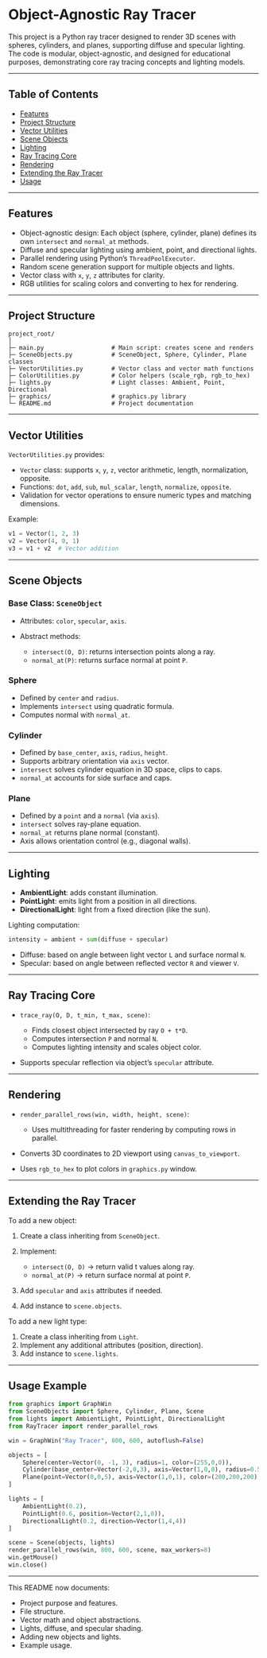 # Object-Agnostic Ray Tracer

This project is a Python ray tracer designed to render 3D scenes with spheres, cylinders, and planes, supporting diffuse and specular lighting. The code is modular, object-agnostic, and designed for educational purposes, demonstrating core ray tracing concepts and lighting models.

---

## Table of Contents

* [Features](#features)
* [Project Structure](#project-structure)
* [Vector Utilities](#vector-utilities)
* [Scene Objects](#scene-objects)
* [Lighting](#lighting)
* [Ray Tracing Core](#ray-tracing-core)
* [Rendering](#rendering)
* [Extending the Ray Tracer](#extending-the-ray-tracer)
* [Usage](#usage)

---

## Features

* Object-agnostic design: Each object (sphere, cylinder, plane) defines its own `intersect` and `normal_at` methods.
* Diffuse and specular lighting using ambient, point, and directional lights.
* Parallel rendering using Python’s `ThreadPoolExecutor`.
* Random scene generation support for multiple objects and lights.
* Vector class with `x`, `y`, `z` attributes for clarity.
* RGB utilities for scaling colors and converting to hex for rendering.

---

## Project Structure

```
project_root/
│
├─ main.py                   # Main script: creates scene and renders
├─ SceneObjects.py           # SceneObject, Sphere, Cylinder, Plane classes
├─ VectorUtilities.py        # Vector class and vector math functions
├─ ColorUtilities.py         # Color helpers (scale_rgb, rgb_to_hex)
├─ lights.py                 # Light classes: Ambient, Point, Directional
├─ graphics/                 # graphics.py library
└─ README.md                 # Project documentation
```

---

## Vector Utilities

`VectorUtilities.py` provides:

* `Vector` class: supports `x`, `y`, `z`, vector arithmetic, length, normalization, opposite.
* Functions: `dot`, `add`, `sub`, `mul_scalar`, `length`, `normalize`, `opposite`.
* Validation for vector operations to ensure numeric types and matching dimensions.

Example:

```python
v1 = Vector(1, 2, 3)
v2 = Vector(4, 0, 1)
v3 = v1 + v2  # Vector addition
```

---

## Scene Objects

### Base Class: `SceneObject`

* Attributes: `color`, `specular`, `axis`.
* Abstract methods:

  * `intersect(O, D)`: returns intersection points along a ray.
  * `normal_at(P)`: returns surface normal at point `P`.

### Sphere

* Defined by `center` and `radius`.
* Implements `intersect` using quadratic formula.
* Computes normal with `normal_at`.

### Cylinder

* Defined by `base_center`, `axis`, `radius`, `height`.
* Supports arbitrary orientation via `axis` vector.
* `intersect` solves cylinder equation in 3D space, clips to caps.
* `normal_at` accounts for side surface and caps.

### Plane

* Defined by a `point` and a `normal` (via `axis`).
* `intersect` solves ray-plane equation.
* `normal_at` returns plane normal (constant).
* Axis allows orientation control (e.g., diagonal walls).

---

## Lighting

* **AmbientLight**: adds constant illumination.
* **PointLight**: emits light from a position in all directions.
* **DirectionalLight**: light from a fixed direction (like the sun).

Lighting computation:

```python
intensity = ambient + sum(diffuse + specular)
```

* Diffuse: based on angle between light vector `L` and surface normal `N`.
* Specular: based on angle between reflected vector `R` and viewer `V`.

---

## Ray Tracing Core

* `trace_ray(O, D, t_min, t_max, scene)`:

  * Finds closest object intersected by ray `O + t*D`.
  * Computes intersection `P` and normal `N`.
  * Computes lighting intensity and scales object color.

* Supports specular reflection via object’s `specular` attribute.

---

## Rendering

* `render_parallel_rows(win, width, height, scene)`:

  * Uses multithreading for faster rendering by computing rows in parallel.
* Converts 3D coordinates to 2D viewport using `canvas_to_viewport`.
* Uses `rgb_to_hex` to plot colors in `graphics.py` window.

---

## Extending the Ray Tracer

To add a new object:

1. Create a class inheriting from `SceneObject`.
2. Implement:

   * `intersect(O, D)` → return valid t values along ray.
   * `normal_at(P)` → return surface normal at point `P`.
3. Add `specular` and `axis` attributes if needed.
4. Add instance to `scene.objects`.

To add a new light type:

1. Create a class inheriting from `Light`.
2. Implement any additional attributes (position, direction).
3. Add instance to `scene.lights`.

---

## Usage Example

```python
from graphics import GraphWin
from SceneObjects import Sphere, Cylinder, Plane, Scene
from lights import AmbientLight, PointLight, DirectionalLight
from RayTracer import render_parallel_rows

win = GraphWin("Ray Tracer", 800, 600, autoflush=False)

objects = [
    Sphere(center=Vector(0, -1, 3), radius=1, color=(255,0,0)),
    Cylinder(base_center=Vector(-2,0,3), axis=Vector(1,0,0), radius=0.5, height=2, color=(255,0,255)),
    Plane(point=Vector(0,0,5), axis=Vector(1,0,1), color=(200,200,200))
]

lights = [
    AmbientLight(0.2),
    PointLight(0.6, position=Vector(2,1,0)),
    DirectionalLight(0.2, direction=Vector(1,4,4))
]

scene = Scene(objects, lights)
render_parallel_rows(win, 800, 600, scene, max_workers=8)
win.getMouse()
win.close()
```

---

This README now documents:

* Project purpose and features.
* File structure.
* Vector math and object abstractions.
* Lights, diffuse, and specular shading.
* Adding new objects and lights.
* Example usage.
